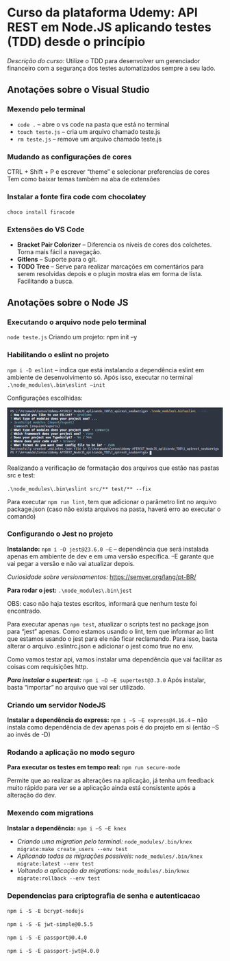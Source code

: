 # Curso da plataforma Udemy: API REST em Node.JS aplicando testes (TDD) desde o princípio

*Descrição do curso:* Utilize o TDD para desenvolver um gerenciador financeiro com a segurança dos testes automatizados sempre a seu lado.

## Anotações sobre o Visual Studio

### Mexendo pelo terminal

- `code .`  – abre o vs code na pasta que está no terminal
- `touch teste.js` – cria um arquivo chamado teste.js
- `rm teste.js` – remove um arquivo chamado teste.js

### Mudando as configurações de cores

CTRL + Shift + P e escrever “theme” e selecionar preferencias de cores
Tem como baixar temas também na aba de extensões

### Instalar a fonte fira code com chocolatey

`choco install firacode`

### Extensões do VS Code

- **Bracket Pair Colorizer** – Diferencia os níveis de cores dos colchetes. Torna mais fácil a navegação.
- **Gitlens** – Suporte para o git.
- **TODO Tree** – Serve para realizar marcações em comentários para serem resolvidas depois e o plugin mostra elas em forma de lista. Facilitando a busca.

## Anotações sobre o Node JS

### Executando o arquivo node pelo terminal

``node teste.js``
Criando um projeto: npm init –y

### Habilitando o eslint no projeto

``npm i -D eslint`` – indica que está instalando a dependência eslint em ambiente de desenvolvimento só.
Após isso, executar no terminal ``.\node_modules\.bin\eslint –init``

Configurações escolhidas:

![Configurações do eslint](configuracoes_terminal.png)

Realizando a verificação de formatação dos arquivos que estão nas pastas src e test:

``.\node_modules\.bin\eslint src/** test/** --fix``

Para executar ``npm run lint``, tem que adicionar o parâmetro lint no arquivo package.json (caso não exista arquivos na pasta, haverá erro ao executar o comando)

### Configurando o Jest no projeto

**Instalando:** ``npm i –D jest@23.6.0 –E`` – dependência que será instalada apenas em ambiente de dev e em uma versão específica. –E garante que vai pegar a versão e não vai atualizar depois.

*Curiosidade sobre versionamentos:* https://semver.org/lang/pt-BR/

**Para rodar o jest:** ``.\node_modules\.bin\jest`` 

OBS: caso não haja testes escritos, informará que nenhum teste foi encontrado.

Para executar apenas ``npm test``, atualizar o scripts test no package.json para “jest” apenas.
Como estamos usando o lint, tem que informar ao lint que estamos usando o jest para ele não ficar reclamando. Para isso, basta alterar o arquivo .eslintrc.json e adicionar o jest como true no env.

Como vamos testar api, vamos instalar uma dependência que vai facilitar as coisas com requisições http.

***Para instalar o supertest:*** ``npm i –D –E supertest@3.3.0``
Após instalar, basta “importar” no arquivo que vai ser utilizado.

### Criando um servidor NodeJS

**Instalar a dependência do express:** ``npm i –S –E express@4.16.4`` – não instala como dependência de dev apenas pois é do projeto em si (então –S ao invés de -D)

### Rodando a aplicação no modo seguro

**Para executar os testes em tempo real:** ``npm run secure-mode``

Permite que ao realizar as alterações na aplicação, já tenha um feedback muito rápido para ver se a aplicação ainda está consistente após a alteração do dev.

### Mexendo com migrations

**Instalar a dependência:** ``npm i –S –E knex``

- *Criando uma migration pelo terminal:* 
``node_modules/.bin/knex migrate:make create_users --env test``
- *Aplicando todas as migrações possíveis:*
``node_modules/.bin/knex migrate:latest --env test``
- *Voltando a aplicação da migrations:*
``node_modules/.bin/knex migrate:rollback --env test``

### Dependencias para criptografia de senha e autenticacao

``npm i -S -E bcrypt-nodejs``

``npm i -S -E jwt-simple@0.5.5``

``npm i -S -E passport@0.4.0``

``npm i -S -E passport-jwt@4.0.0``
